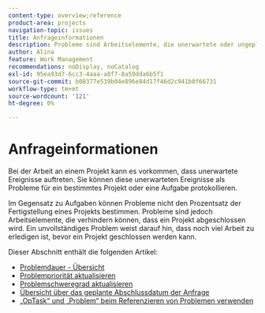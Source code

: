 ```yaml
---
content-type: overview;reference
product-area: projects
navigation-topic: issues
title: Anfrageinformationen
description: Probleme sind Arbeitselemente, die unerwartete oder ungeplante Arbeiten an einem Projekt darstellen. Die folgenden Artikel enthalten Informationen zu Problemen.
author: Alina
feature: Work Management
recommendations: noDisplay, noCatalog
exl-id: 95ea93d7-6cc3-4aaa-a8f7-8a59dda6b5f1
source-git-commit: b08377e539b04e896e84d17f46d2c941b0f66731
workflow-type: tm+mt
source-wordcount: '121'
ht-degree: 0%

---
```


# Anfrageinformationen

Bei der Arbeit an einem Projekt kann es vorkommen, dass unerwartete Ereignisse auftreten. Sie können diese unerwarteten Ereignisse als Probleme für ein bestimmtes Projekt oder eine Aufgabe protokollieren.

Im Gegensatz zu Aufgaben können Probleme nicht den Prozentsatz der Fertigstellung eines Projekts bestimmen. Probleme sind jedoch Arbeitselemente, die verhindern können, dass ein Projekt abgeschlossen wird. Ein unvollständiges Problem weist darauf hin, dass noch viel Arbeit zu erledigen ist, bevor ein Projekt geschlossen werden kann.

Dieser Abschnitt enthält die folgenden Artikel:

* [Problemdauer - Übersicht](../../../manage-work/issues/issue-information/issue-duration.md)
* [Problempriorität aktualisieren](../../../manage-work/issues/issue-information/update-issue-priority.md)
* [Problemschweregrad aktualisieren](../../../manage-work/issues/issue-information/update-issue-severity.md)
* [Übersicht über das geplante Abschlussdatum der Anfrage](../../../manage-work/issues/issue-information/issue-planned-completion-date.md)
* [„OpTask“ und „Problem“ beim Referenzieren von Problemen verwenden](../../../manage-work/issues/issue-information/use-optask-instead-of-issue.md)
